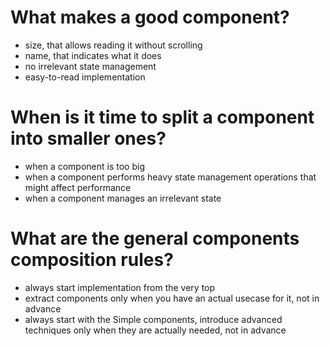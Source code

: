 # What makes a good component?

- size, that allows reading it without scrolling
- name, that indicates what it does
- no irrelevant state management
- easy-to-read implementation

# When is it time to split a component into smaller ones?

- when a component is too big
- when a component performs heavy state management operations that might affect performance
- when a component manages an irrelevant state

# What are the general components composition rules?

- always start implementation from the very top
- extract components only when you have an actual usecase for it, not in advance
- always start with the Simple components, introduce advanced techniques only when they are actually needed, not in advance
